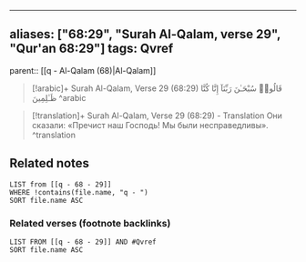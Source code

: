 
---
aliases: ["68:29", "Surah Al-Qalam, verse 29", "Qur'an 68:29"]
tags: Qvref
---

parent:: [[q - Al-Qalam (68)|Al-Qalam]]

> [!arabic]+ Surah Al-Qalam, Verse 29 (68:29)
> <span class="quran-arabic">قَالُوا۟ سُبْحَـٰنَ رَبِّنَآ إِنَّا كُنَّا ظَـٰلِمِينَ</span>
^arabic

> [!translation]+ Surah Al-Qalam, Verse 29 (68:29) - Translation
> Они сказали: «Пречист наш Господь! Мы были несправедливы».
^translation



## Related notes
```dataview
LIST from [[q - 68 - 29]]
WHERE !contains(file.name, "q - ")
SORT file.name ASC
```

### Related verses (footnote backlinks)
```dataview
LIST FROM [[q - 68 - 29]] AND #Qvref
SORT file.name ASC
```


